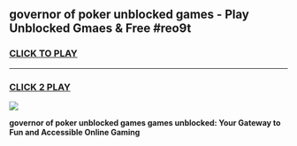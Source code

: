 
## governor of poker unblocked games - Play Unblocked Gmaes & Free #reo9t
<h3>
<a href="https://news.freeplayer.one?title=governor_of_poker_unblocked_games&ref=03M">CLICK TO PLAY</a></h3>
<hr>

<h3>
<a href="https://news.freeplayer.one?title=governor_of_poker_unblocked_games&ref=03M">CLICK 2 PLAY</a>
  
</h3>

<a href="https://news.freeplayer.one?title=governor_of_poker_unblocked_games&ref=03M"><img src="https://clearcache.store/games.png"></a>


**governor of poker unblocked games games unblocked: Your Gateway to Fun and Accessible Online Gaming**
